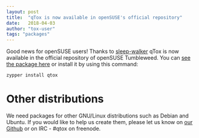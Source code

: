 ```yaml
---
layout: post
title:  "qTox is now available in openSUSE's official repository"
date:   2018-04-03
author: "tox-user"
tags: "packages"
---
```


Good news for openSUSE users! Thanks to [sleep-walker](https://github.com/sleep-walker) qTox is now available in the official repository of openSUSE Tumbleweed. You can [see the package here](https://software.opensuse.org/package/qtox?search_term=qtox) or install it by using this command:
```
zypper install qtox
```

# Other distributions
We need packages for other GNU/Linux distributions such as Debian and Ubuntu. If you would like to help us create them, please let us know on [our Github](https://github.com/qTox/qTox) or on IRC - #qtox on freenode.
